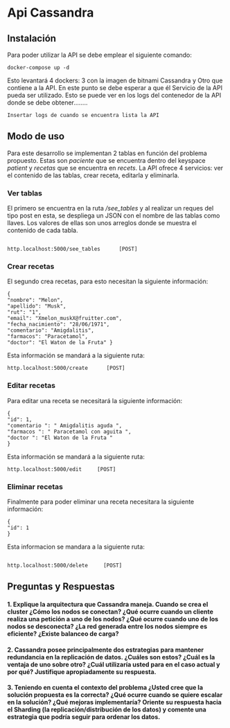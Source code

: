 
# Api Cassandra

## Instalación 
Para poder utilizar la API se debe emplear el siguiente comando:
```
docker-compose up -d
```
Esto levantará 4 dockers: 3 con la imagen de bitnami Cassandra y 
Otro que contiene a la API. En este punto se debe esperar a que él
Servicio de la API pueda ser utilizado. Esto se puede ver en los logs
del contenedor de la API donde se debe obtener........
```
Insertar logs de cuando se encuentra lista la API
```
## Modo de uso

Para este desarrollo se implementan 2 tablas en función del problema propuesto. 
Estas son _paciente_ que se encuentra dentro del keyspace _patient_ y 
 _recetas_ que se encuentra en _recets_.
La API ofrece 4 servicios: ver el contenido de las tablas, crear receta, editarla y eliminarla.

### Ver tablas 
El primero se encuentra en la ruta _/see\_tables_ y al realizar un reques 
del tipo post en esta, se despliega un JSON con el nombre de las tablas como llaves. 
Los valores de ellas son unos arreglos donde se muestra el contenido de cada tabla.

```

http.localhost:5000/see_tables      [POST]

```
### Crear recetas 
El segundo crea recetas, para esto necesitan la siguiente información:
```
{
"nombre": "Melon",
"apellido": "Musk",
"rut": "1",
"email": "Xmelon_muskX@fruitter.com",
"fecha_nacimiento": "28/06/1971",
"comentario": "Amigdalitis",
"farmacos": "Paracetamol",
"doctor": "El Waton de la Fruta" }
```
Esta información se mandará a la siguiente ruta:

```
http.localhost:5000/create      [POST]
```
### Editar recetas

Para editar una receta se necesitará la siguiente información:
```
{
"id": 1,
"comentario ": " Amigdalitis aguda ",
"farmacos ": " Paracetamol con aguita ",
"doctor ": "El Waton de la Fruta "
}
```
Esta información se mandará a la siguiente ruta:
```
http.localhost:5000/edit     [POST]
```
### Eliminar recetas
Finalmente para poder eliminar una receta necesitara la siguiente información:
```
{
"id": 1
}
```

Esta informacion se mandara a la siguiente ruta:
```

http.localhost:5000/delete     [POST]

```

## Preguntas y Respuestas


#### 1. Explique la arquitectura que Cassandra maneja. Cuando se crea el cluster ¿Cómo los nodos se conectan? ¿Qué ocurre cuando un cliente realiza una petición a uno de los nodos? ¿Qué ocurre cuando uno de los nodos se desconecta? ¿La red generada entre los nodos siempre es eficiente? ¿Existe balanceo de carga?
#### 2. Cassandra posee principalmente dos estrategias para mantener redundancia en la replicación de datos. ¿Cuáles son estos? ¿Cuál es la ventaja de uno sobre otro? ¿Cuál utilizaría usted para en el caso actual y por qué? Justifique apropiadamente su respuesta.
#### 3. Teniendo en cuenta el contexto del problema ¿Usted cree que la solución propuesta es la correcta? ¿Qué ocurre cuando se quiere escalar en la solución? ¿Qué mejoras implementaría? Oriente su respuesta hacia el Sharding (la replicación/distribución de los datos) y comente una estrategia que podría seguir para ordenar los datos.
